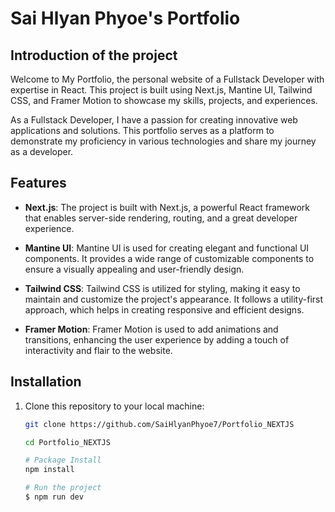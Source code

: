 # Sai Hlyan Phyoe's Portfolio

## Introduction of the project

Welcome to My Portfolio, the personal website of a Fullstack Developer with expertise in React. This project is built using Next.js, Mantine UI, Tailwind CSS, and Framer Motion to showcase my skills, projects, and experiences.

As a Fullstack Developer, I have a passion for creating innovative web applications and solutions. This portfolio serves as a platform to demonstrate my proficiency in various technologies and share my journey as a developer.

## Features

- **Next.js**: The project is built with Next.js, a powerful React framework that enables server-side rendering, routing, and a great developer experience.

- **Mantine UI**: Mantine UI is used for creating elegant and functional UI components. It provides a wide range of customizable components to ensure a visually appealing and user-friendly design.

- **Tailwind CSS**: Tailwind CSS is utilized for styling, making it easy to maintain and customize the project's appearance. It follows a utility-first approach, which helps in creating responsive and efficient designs.

- **Framer Motion**: Framer Motion is used to add animations and transitions, enhancing the user experience by adding a touch of interactivity and flair to the website.

## Installation

1. Clone this repository to your local machine:

   ```bash
   git clone https://github.com/SaiHlyanPhyoe7/Portfolio_NEXTJS

   cd Portfolio_NEXTJS

   # Package Install
   npm install

   # Run the project
   $ npm run dev
   ```
